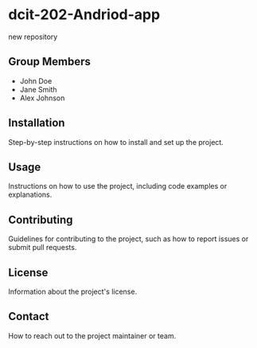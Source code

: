 # dcit-202-Andriod-app
new repository

## Group Members

- John Doe
- Jane Smith
- Alex Johnson

## Installation

Step-by-step instructions on how to install and set up the project.

## Usage

Instructions on how to use the project, including code examples or explanations.

## Contributing

Guidelines for contributing to the project, such as how to report issues or submit pull requests.

## License

Information about the project's license.

## Contact

How to reach out to the project maintainer or team.

